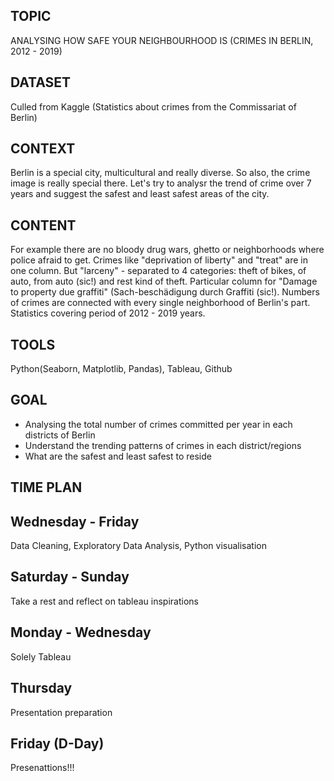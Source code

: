 ## TOPIC ##
ANALYSING HOW SAFE YOUR NEIGHBOURHOOD IS (CRIMES IN BERLIN, 2012 - 2019)

## DATASET 
Culled from Kaggle (Statistics about crimes from the Commissariat of Berlin)

## CONTEXT ##
Berlin is a special city, multicultural and really diverse. So also, the crime image is really special there. Let's try to analysr the trend of crime over 7 years and suggest the safest and least safest areas of the city.

## CONTENT ##
For example there are no bloody drug wars, ghetto or neighborhoods where police afraid to get. Crimes like "deprivation of liberty" and "treat" are in one column. But "larceny" - separated to 4 categories: theft of bikes, of auto, from auto (sic!) and rest kind of theft. 
Particular column for "Damage to property due graffiti" (Sach-beschädigung durch Graffiti (sic!). 
Numbers of crimes are connected with every single neighborhood of Berlin's part. Statistics covering period of 2012 - 2019 years.

## TOOLS ##
Python(Seaborn, Matplotlib, Pandas), Tableau, Github

## GOAL ##
- Analysing the total number of crimes committed per year in each districts of Berlin
- Understand the trending patterns of crimes in each district/regions
- What are the safest and least safest to reside

## TIME PLAN ##
## Wednesday - Friday

Data Cleaning, Exploratory Data Analysis, Python visualisation

## Saturday - Sunday

Take a rest and reflect on tableau inspirations

## Monday - Wednesday

Solely Tableau

## Thursday

Presentation preparation

## Friday (D-Day) 

Presenattions!!!


